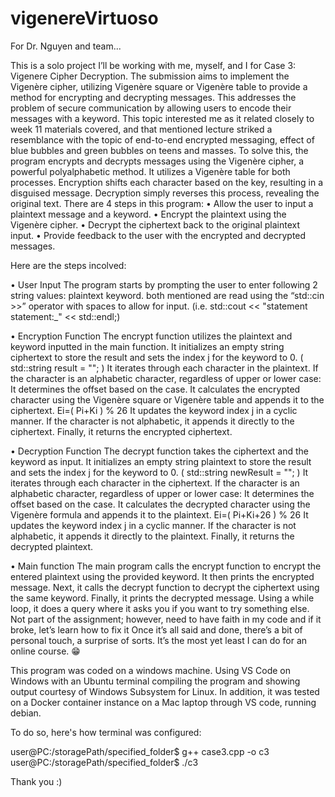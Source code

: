 # vigenereVirtuoso
For Dr. Nguyen and team...

This is a solo project I’ll be working with me, myself, and I for Case 3: Vigenere Cipher Decryption.
The submission aims to implement the Vigenère cipher, utilizing Vigenère square or Vigenère table to provide a method for encrypting and decrypting messages. This addresses the problem of secure communication by allowing users to encode their messages with a keyword. This topic interested me as it related closely to week 11 materials covered, and that mentioned lecture striked a resemblance with the topic of end-to-end encrypted messaging, effect of blue bubbles and green bubbles on teens and masses.
To solve this, the program encrypts and decrypts messages using the Vigenère cipher, a powerful polyalphabetic method. It utilizes a Vigenère table for both processes. Encryption shifts each character based on the key, resulting in a disguised message. Decryption simply reverses this process, revealing the original text.
There are 4 steps in this program:
•  Allow the user to input a plaintext message and a keyword.
•  Encrypt the plaintext using the Vigenère cipher.
•  Decrypt the ciphertext back to the original plaintext input.
•  Provide feedback to the user with the encrypted and decrypted messages.

Here are the steps incolved:

•  User Input
  The program starts by prompting the user to enter following 2 string values:
    plaintext
    keyword.
  both mentioned are read using the “std::cin >>” operator with spaces to allow for input. (i.e. std::cout << "statement statement:_" << std::endl;)

•  Encryption Function
  The encrypt function utilizes the plaintext and keyword inputted in the main function.
  It initializes an empty string ciphertext to store the result and sets the index j for the keyword to 0. ( std::string result = ""; )
  It iterates through each character in the plaintext.
      If the character is an alphabetic character, regardless of upper or lower case:
      It determines the offset based on the case.
      It calculates the encrypted character using the Vigenère square or Vigenère table and appends it to the ciphertext. Ei=( Pi+Ki ) % 26
      It updates the keyword index j in a cyclic manner.
    If the character is not alphabetic, it appends it directly to the ciphertext.
  Finally, it returns the encrypted ciphertext.

•  Decryption Function
  The decrypt function takes the ciphertext and the keyword as input.
  It initializes an empty string plaintext to store the result and sets the index j for the keyword to 0. ( std::string newResult = ""; )
  It iterates through each character in the ciphertext.
    If the character is an alphabetic character, regardless of upper or lower case:
      It determines the offset based on the case.
      It calculates the decrypted character using the Vigenère formula and appends it to the plaintext. Ei=( Pi+Ki+26 ) % 26
      It updates the keyword index j in a cyclic manner.
    If the character is not alphabetic, it appends it directly to the plaintext.
  Finally, it returns the decrypted plaintext.

•  Main function
  The main program calls the encrypt function to encrypt the entered plaintext using the provided keyword.
  It then prints the encrypted message.
  Next, it calls the decrypt function to decrypt the ciphertext using the same keyword.
  Finally, it prints the decrypted message.
  Using a while loop, it does a query where it asks you if you want to try something else. Not part of the assignment; however, need to have faith in my code and if it broke, let’s learn how to fix it
  Once it’s all said and done, there’s a bit of personal touch, a surprise of sorts. It’s the most yet least I can do for an online course. 😁


This program was coded on a windows machine. Using VS Code on Windows with an Ubuntu terminal compiling the program and showing output courtesy of Windows Subsystem for Linux. In addition, it was tested on a Docker container instance on a Mac laptop through VS code, running debian.

To do so, here's how terminal was configured:

user@PC:/storagePath/specified_folder$ g++ case3.cpp -o c3
user@PC:/storagePath/specified_folder$ ./c3

Thank you :)
